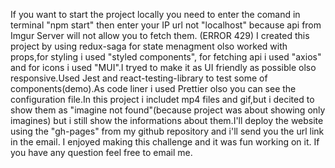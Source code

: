 If you want to start the project locally you need to enter the comand in terminal "npm start" then enter your IP url not "localhost" because api from Imgur Server will not allow you to fetch them. (ERROR 429)
I created this project by using redux-saga for state menagment olso worked with props,for styling i used "styled components", for fetching api i used "axios" and for icons i used "MUI".I tryed to make it as UI friendly as possible olso responsive.Used Jest and react-testing-library to test some of components(demo).As code liner i used Prettier olso you can see the configuration file.In this project i includet mp4 files and gif,but i decited to show them as "imagine not found"(because project was about showing only imagines) but i still show the informations about them.I'll deploy the website using the "gh-pages" from my github repository and i'll send you the url link in the email.
I enjoyed making this challenge and it was fun working on it.
If you have any question feel free to email me.
